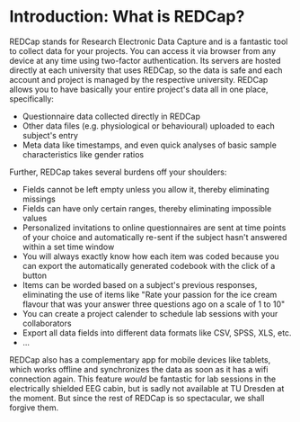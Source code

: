 # Introduction: What is REDCap?

REDCap stands for Research Electronic Data Capture and is a fantastic tool to collect data for your projects.
You can access it via browser from any device at any time using two-factor authentication.
Its servers are hosted directly at each university that uses REDCap, so the data is safe and each account and project is managed by the respective university.
REDCap allows you to have basically your entire project's data all in one place, specifically:

+ Questionnaire data collected directly in REDCap
+ Other data files (e.g. physiological or behavioural) uploaded to each subject's entry
+ Meta data like timestamps, and even quick analyses of basic sample characteristics like gender ratios

Further, REDCap takes several burdens off your shoulders:

+ Fields cannot be left empty unless you allow it, thereby eliminating missings
+ Fields can have only certain ranges, thereby eliminating impossible values
+ Personalized invitations to online questionnaires are sent at time points of your choice and automatically re-sent if the subject hasn't answered within a set time window
+ You will always exactly know how each item was coded because you can export the automatically generated codebook with the click of a button
+ Items can be worded based on a subject's previous responses, eliminating the use of items like "Rate your passion for the ice cream flavour that was your answer three questions ago on a scale of 1 to 10"
+ You can create a project calender to schedule lab sessions with your collaborators
+ Export all data fields into different data formats like CSV, SPSS, XLS, etc.
+ ...

REDCap also has a complementary app for mobile devices like tablets, which works offline and synchronizes the data as soon as it has a wifi connection again.
This feature *would* be fantastic for lab sessions in the electrically shielded EEG cabin, but is sadly not available at TU Dresden at the moment.
But since the rest of REDCap is so spectacular, we shall forgive them.
